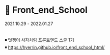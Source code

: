 # 🦁 Front_end_School      
2021.10.29 - 2022.01.27  <br> <br>   
◾ 멋쟁이 사자처럼 프론트엔드 스쿨 1기 <br>
◾ https://hyerrin.github.io/front_end_school_html/
  
 
